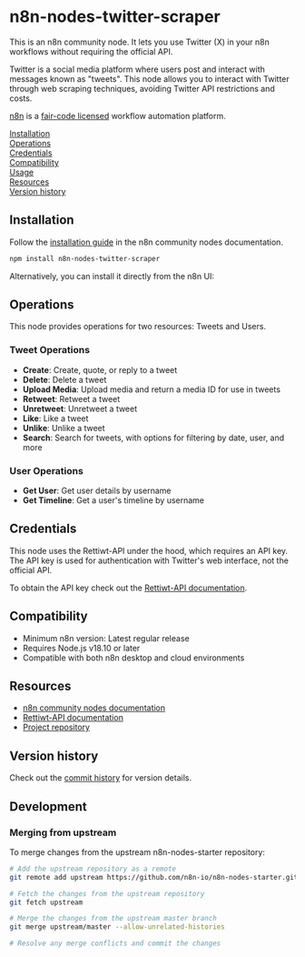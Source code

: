 # n8n-nodes-twitter-scraper

This is an n8n community node. It lets you use Twitter (X) in your n8n workflows without requiring the official API.

Twitter is a social media platform where users post and interact with messages known as "tweets". This node allows you to interact with Twitter through web scraping techniques, avoiding Twitter API restrictions and costs.

[n8n](https://n8n.io/) is a [fair-code licensed](https://docs.n8n.io/reference/license/) workflow automation platform.

[Installation](#installation)  
[Operations](#operations)  
[Credentials](#credentials)  
[Compatibility](#compatibility)  
[Usage](#usage)  
[Resources](#resources)  
[Version history](#version-history)

## Installation

Follow the [installation guide](https://docs.n8n.io/integrations/community-nodes/installation/) in the n8n community nodes documentation.

```bash
npm install n8n-nodes-twitter-scraper
```

Alternatively, you can install it directly from the n8n UI:

## Operations

This node provides operations for two resources: Tweets and Users.

### Tweet Operations

- **Create**: Create, quote, or reply to a tweet
- **Delete**: Delete a tweet
- **Upload Media**: Upload media and return a media ID for use in tweets
- **Retweet**: Retweet a tweet
- **Unretweet**: Unretweet a tweet
- **Like**: Like a tweet
- **Unlike**: Unlike a tweet
- **Search**: Search for tweets, with options for filtering by date, user, and more

### User Operations

- **Get User**: Get user details by username
- **Get Timeline**: Get a user's timeline by username

## Credentials

This node uses the Rettiwt-API under the hood, which requires an API key. The API key is used for authentication with Twitter's web interface, not the official API.

To obtain the API key check out the [Rettiwt-API documentation](https://github.com/Rishikant181/Rettiwt-API#Authentication).

## Compatibility

- Minimum n8n version: Latest regular release
- Requires Node.js v18.10 or later
- Compatible with both n8n desktop and cloud environments

## Resources

- [n8n community nodes documentation](https://docs.n8n.io/integrations/community-nodes/)
- [Rettiwt-API documentation](https://github.com/Rishikant181/Rettiwt-API/)
- [Project repository](https://github.com/AlejandroAkbal/n8n-nodes-twitter-scraper)

## Version history

Check out the [commit history](https://github.com/AlejandroAkbal/n8n-nodes-twitter-scraper/commits/master) for version details.

## Development

### Merging from upstream

To merge changes from the upstream n8n-nodes-starter repository:

```bash
# Add the upstream repository as a remote
git remote add upstream https://github.com/n8n-io/n8n-nodes-starter.git

# Fetch the changes from the upstream repository
git fetch upstream

# Merge the changes from the upstream master branch
git merge upstream/master --allow-unrelated-histories

# Resolve any merge conflicts and commit the changes
```

